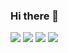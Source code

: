 ### Hi there 👋

<img src="https://img.shields.io/badge/C-00000?style=flat-square&logo=C&logocolor=white"/>
<img src="https://img.shields.io/badge/C++-000000?style=flat-square&logo=c%2B%2B&logocolor=white"/>
<img src="https://img.shields.io/badge/C-000000?style=flat-square&logo=CSharp&logocolor=white"/>
<img src="https://img.shields.io/badge/Unity-000000?style=flat-square&logo=Unityp&logocolor=white"/>

<!--
**ginpa0886/ginpa0886** is a ✨ _special_ ✨ repository because its `README.md` (this file) appears on your GitHub profile.

Here are some ideas to get you started:

- 🔭 I’m currently working on ...
- 🌱 I’m currently learning ...
- 👯 I’m looking to collaborate on ...
- 🤔 I’m looking for help with ...
- 💬 Ask me about ...
- 📫 How to reach me: ...
- 😄 Pronouns: ...
- ⚡ Fun fact: ...
-->
